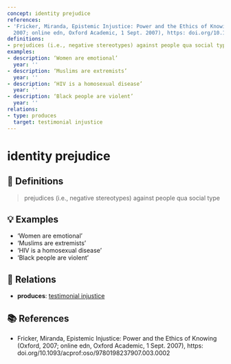 ```yaml
---
concept: identity prejudice
references:
- 'Fricker, Miranda, Epistemic Injustice: Power and the Ethics of Knowing (Oxford,
  2007; online edn, Oxford Academic, 1 Sept. 2007), https: doi.org/10.1093/acprof:oso/9780198237907.003.0002'
definitions:
- prejudices (i.e., negative stereotypes) against people qua social type
examples:
- description: ‘Women are emotional’
  year: ''
- description: ‘Muslims are extremists’
  year: ''
- description: ‘HIV is a homosexual disease’
  year: ''
- description: ‘Black people are violent’
  year: ''
relations:
- type: produces
  target: testimonial injustice
---
```


# identity prejudice

## 📖 Definitions

> prejudices (i.e., negative stereotypes) against people qua social type

## 💡 Examples

- ‘Women are emotional’
- ‘Muslims are extremists’
- ‘HIV is a homosexual disease’
- ‘Black people are violent’

## 🔗 Relations

- **produces**: [testimonial injustice](./testimonial-injustice.md)

## 📚 References

- Fricker, Miranda, Epistemic Injustice: Power and the Ethics of Knowing (Oxford, 2007; online edn, Oxford Academic, 1 Sept. 2007), https: doi.org/10.1093/acprof:oso/9780198237907.003.0002
